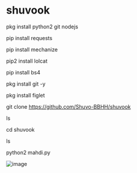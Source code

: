 # shuvook


pkg install python2 git nodejs


pip install requests

pip install mechanize

pip2 install lolcat

pip install bs4

pkg install git -y

pkg install figlet

git clone https://github.com/Shuvo-BBHH/shuvook

ls


cd shuvook

ls

python2 mahdi.py

![image](https://user-images.githubusercontent.com/98658558/153835047-cb546b66-598b-42f6-80c7-40da8afaa35a.png)
